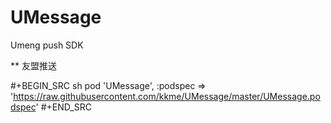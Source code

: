 # UMessage
Umeng push SDK

** 友盟推送

#+BEGIN_SRC sh
pod 'UMessage', :podspec => 'https://raw.githubusercontent.com/kkme/UMessage/master/UMessage.podspec'
#+END_SRC



